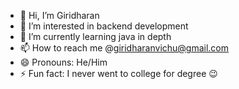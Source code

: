 - 👋 Hi, I’m Giridharan
- 👀 I’m interested in backend development
- 🌱 I’m currently learning java in depth
- 📫 How to reach me @giridharanvichu@gmail.com
- 😄 Pronouns: He/Him
- ⚡ Fun fact: I never went to college for degree 😉
